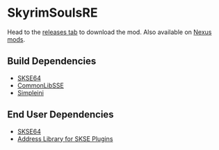 # SkyrimSoulsRE
Head to the [releases tab](https://github.com/Vermunds/SkyrimSoulsRE/releases) to download the mod.
Also available on [Nexus mods](https://www.nexusmods.com/skyrimspecialedition/mods/27859).

## Build Dependencies
* [SKSE64](https://skse.silverlock.org/)
* [CommonLibSSE](https://github.com/SniffleMan/CommonLibSSE)
* [Simpleini](https://github.com/brofield/simpleini)

## End User Dependencies
* [SKSE64](https://skse.silverlock.org/)
* [Address Library for SKSE Plugins](https://www.nexusmods.com/skyrimspecialedition/mods/32444)
